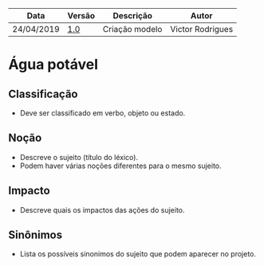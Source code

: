 | Data | Versão | Descrição | Autor |
|---|---|---|---|
| 24/04/2019 | [1.0](52ff519) | Criação modelo  | Victor Rodrigues |

# Água potável

## Classificação

- Deve ser classificado em verbo, objeto ou estado.

## Noção

- Descreve o sujeito (título do léxico).
- Podem haver várias noções diferentes para o mesmo sujeito.

## Impacto

- Descreve quais os impactos das ações do sujeito.

## Sinônimos

- Lista os possíveis sinonimos do sujeito que podem aparecer no projeto.